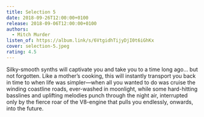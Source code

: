 ```yaml
---
title: Selection 5
date: 2018-09-26T12:00:00+0100
release: 2018-09-06T12:00:00+0100
authors:
  - Mitch Murder
listen_of: https://album.link/s/6VtgidhTijyDjI0t6iGhKx
cover: selection-5.jpeg
rating: 4.5
---
```


Silky-smooth synths will captivate you and take you to a time long ago… but not forgotten. Like a mother’s cooking, this will instantly transport you back in time to when life was simpler—when all you wanted to do was cruise the winding coastline roads, ever-washed in moonlight, while some hard-hitting basslines and uplifting melodies punch through the night air, interrupted only by the fierce roar of the V8-engine that pulls you endlessly, onwards, into the future.
